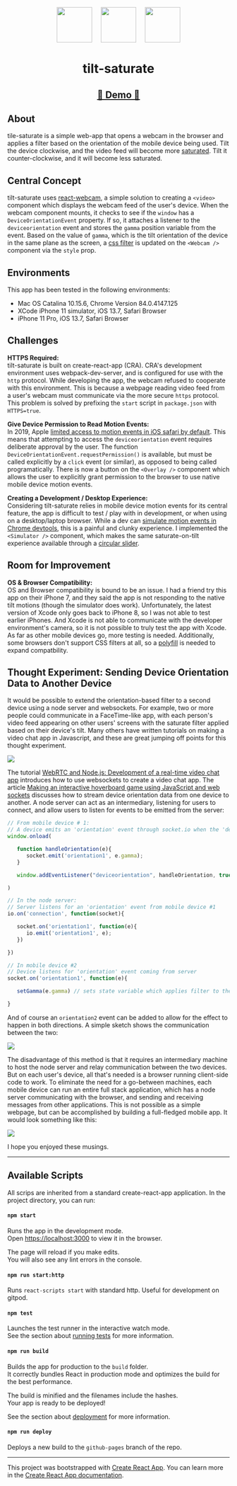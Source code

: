 <p align="center">
   <img src="/assets/tilt-left.png" width="80px">&nbsp;&nbsp;&nbsp;&nbsp;
   <img src="/assets/tilt-icon.png" width="80px">&nbsp;&nbsp;&nbsp;&nbsp;
   <img src="/assets/tilt-right.png" width="80px">
   <h1 align="center">tilt-saturate</h1>
</p>

<p align="center">
</p>

<p align="center">
   <h2 align="center"><a href="https://slutske22.github.io/tilt-saturate">&#128064; Demo &#128064;</a></h2>
</p>

## About

tile-saturate is a simple web-app that opens a webcam in the browser and applies a filter based on the orientation of the mobile device being used. Tilt the device clockwise, and the video feed will become more [saturated](https://photographylife.com/what-is-saturation-and-how-to-get-optimal-saturation). Tilt it counter-clockwise, and it will become less saturated.

## Central Concept

tilt-saturate uses [react-webcam](https://github.com/mozmorris/react-webcam), a simple solution to creating a `<video>` component which displays the webcam feed of the user's device. When the webcam component mounts, it checks to see if the `window` has a `DeviceOrientationEvent` property. If so, it attaches a listener to the `deviceorientation` event and stores the `gamma` position variable from the event. Based on the value of `gamma`, which is the tilt orientation of the device in the same plane as the screen, a [css filter](https://developer.mozilla.org/en-US/docs/Web/CSS/filter) is updated on the `<Webcam />` component via the `style` prop.

## Environments

This app has been tested in the following environments:

-  Mac OS Catalina 10.15.6, Chrome Version 84.0.4147.125
-  XCode iPhone 11 simulator, iOS 13.7, Safari Browser
-  iPhone 11 Pro, iOS 13.7, Safari Browser

## Challenges

**HTTPS Required:**<br>
tilt-saturate is built on create-react-app (CRA). CRA's development environment uses webpack-dev-server, and is configured for use with the `http` protocol. While developing the app, the webcam refused to cooperate with this environment. This is because a webpage reading video feed from a user's webcam must communicate via the more secure `https` protocol. This problem is solved by prefixing the `start` script in `package.json` with `HTTPS=true`.

**Give Device Permission to Read Motion Events:**<br>
In 2019, Apple [limited access to motion events in iOS safari by default](https://www.macrumors.com/2019/02/04/ios-12-2-safari-motion-orientation-access-toggle/). This means that attempting to access the `deviceorientation` event requires deliberate approval by the user. The function `DeviceOrientationEvent.requestPermission()` is available, but must be called explicitly by a `click` event (or similar), as opposed to being called programatically. There is now a button on the `<Overlay />` component which allows the user to explicitly grant permission to the browser to use native mobile device motion events.

**Creating a Development / Desktop Experience:**<br>
Considering tilt-saturate relies in mobile device motion events for its central feature, the app is difficult to test / play with in development, or when using on a desktop/laptop browser. While a dev can [simulate motion events in Chrome devtools](https://developers.google.com/web/tools/chrome-devtools/device-mode/orientation), this is a painful and clunky experience. I implemented the `<Simulator />` component, which makes the same saturate-on-tilt experience available through a [circular slider](https://github.com/petecorreia/react-circular-input).

## Room for Improvement

**OS & Browser Compatibility:**<br>
OS and Browser compatibility is bound to be an issue. I had a friend try this app on their iPhone 7, and they said the app is not responding to the native tilt motions (though the simulator does work). Unfortunately, the latest version of Xcode only goes back to iPhone 8, so I was not able to test earlier iPhones. And Xcode is not able to communicate with the developer environment's camera, so it is not possible to truly test the app with Xcode. As far as other mobile devices go, more testing is needed. Additionally, some browsers don't support CSS filters at all, so a [polyfill](https://github.com/Schepp/CSS-Filters-Polyfill) is needed to expand compatbility.

## Thought Experiment: Sending Device Orientation Data to Another Device

It would be possible to extend the orientation-based filter to a second device using a node server and websockets. For example, two or more people could communicate in a FaceTime-like app, with each person's video feed appearing on other users' screens with the saturate filter applied based on their device's tilt. Many others have written tutorials on making a video chat app in Javascript, and these are great jumping off points for this thought experiment.

<img src="/assets/invent-the-universe.png">

The tutorial [WebRTC and Node.js: Development of a real-time video chat app](https://tsh.io/blog/how-to-write-video-chat-app-using-webrtc-and-nodejs/) introduces how to use websockets to create a video chat app. The article [Making an interactive hoverboard game using JavaScript and web sockets](https://medium.com/@devdevcharlie/hvbrd-c6266ee31461) discusses how to stream device orientation data from one device to another. A node server can act as an intermediary, listening for users to connect, and allow users to listen for events to be emitted from the server:

```Javascript
// From mobile device # 1:
// A device emits an 'orientation' event through socket.io when the 'deviceorientation' event fires
window.onload(

   function handleOrientation(e){
      socket.emit('orientation1', e.gamma);
   }

   window.addEventListener("deviceorientation", handleOrientation, true);

)
```

```Javascript
// In the node server:
// Server listens for an 'orientation' event from mobile device #1
io.on('connection', function(socket){

   socket.on('orientation1', function(e){
      io.emit('orientation1', e);
   })

})
```

```Javascript
// In mobile device #2
// Device listens for 'orientation' event coming from server
socket.on('orientation1', function(e){

   setGamma(e.gamma) // sets state variable which applies filter to the <video> element

}
```

And of course an `orientation2` event can be added to allow for the effect to happen in both directions. A simple sketch shows the communication between the two:

<img src="/assets/tilt-diagram.png">

The disadvantage of this method is that it requires an intermediary machine to host the node server and relay communication between the two devices. But on each user's device, all that's needed is a browser running client-side code to work. To eliminate the need for a go-between machines, each mobile device can run an entire full stack application, which has a node server communicating with the browser, and sending and receiving messages from other applications. This is not possible as a simple webpage, but can be accomplished by building a full-fledged mobile app. It would look something like this:

<img src="/assets/tilt-fullstack-diag.png">

I hope you enjoyed these musings.

<hr>

## Available Scripts

All scrips are inherited from a standard create-react-app application. In the project directory, you can run:

#### `npm start`

Runs the app in the development mode.<br />
Open [https://localhost:3000](https://localhost:3000) to view it in the browser.

The page will reload if you make edits.<br />
You will also see any lint errors in the console.

#### `npm run start:http`

Runs `react-scripts start` with standard http. Useful for development on gitpod.

#### `npm test`

Launches the test runner in the interactive watch mode.<br />
See the section about [running tests](https://facebook.github.io/create-react-app/docs/running-tests) for more information.

#### `npm run build`

Builds the app for production to the `build` folder.<br />
It correctly bundles React in production mode and optimizes the build for the best performance.

The build is minified and the filenames include the hashes.<br />
Your app is ready to be deployed!

See the section about [deployment](https://facebook.github.io/create-react-app/docs/deployment) for more information.

#### `npm run deploy`

Deploys a new build to the `github-pages` branch of the repo.

<hr>

This project was bootstrapped with [Create React App](https://github.com/facebook/create-react-app).
You can learn more in the [Create React App documentation](https://facebook.github.io/create-react-app/docs/getting-started).

```

```
